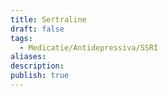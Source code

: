 ```yaml
---
title: Sertraline
draft: false
tags:
  - Medicatie/Antidepressiva/SSRI
aliases: 
description: 
publish: true
---
```

